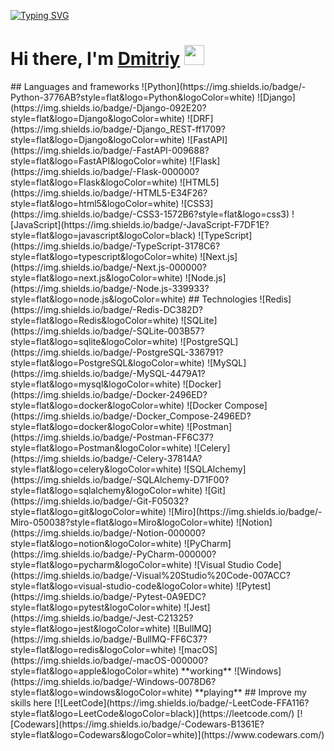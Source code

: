 [![Typing SVG](https://readme-typing-svg.herokuapp.com?font=Fira+Code&pause=1000&random=true&width=500&lines=Backend+developer)](https://git.io/typing-svg)
<h1>Hi there, I'm <a href="https://t.me/Zuko1337" target="_blank">Dmitriy</a> 
<img src="https://github.com/blackcater/blackcater/raw/main/images/Hi.gif" height="32"/></h1>
## Languages and frameworks
![Python](https://img.shields.io/badge/-Python-3776AB?style=flat&logo=Python&logoColor=white)
![Django](https://img.shields.io/badge/-Django-092E20?style=flat&logo=Django&logoColor=white)
![DRF](https://img.shields.io/badge/-Django_REST-ff1709?style=flat&logo=Django&logoColor=white)
![FastAPI](https://img.shields.io/badge/-FastAPI-009688?style=flat&logo=FastAPI&logoColor=white)
![Flask](https://img.shields.io/badge/-Flask-000000?style=flat&logo=Flask&logoColor=white)
![HTML5](https://img.shields.io/badge/-HTML5-E34F26?style=flat&logo=html5&logoColor=white)
![CSS3](https://img.shields.io/badge/-CSS3-1572B6?style=flat&logo=css3)
![JavaScript](https://img.shields.io/badge/-JavaScript-F7DF1E?style=flat&logo=javascript&logoColor=black)
![TypeScript](https://img.shields.io/badge/-TypeScript-3178C6?style=flat&logo=typescript&logoColor=white)
![Next.js](https://img.shields.io/badge/-Next.js-000000?style=flat&logo=next.js&logoColor=white)
![Node.js](https://img.shields.io/badge/-Node.js-339933?style=flat&logo=node.js&logoColor=white)
## Technologies
![Redis](https://img.shields.io/badge/-Redis-DC382D?style=flat&logo=Redis&logoColor=white)
![SQLite](https://img.shields.io/badge/-SQLite-003B57?style=flat&logo=sqlite&logoColor=white)
![PostgreSQL](https://img.shields.io/badge/-PostgreSQL-336791?style=flat&logo=PostgreSQL&logoColor=white)
![MySQL](https://img.shields.io/badge/-MySQL-4479A1?style=flat&logo=mysql&logoColor=white)
![Docker](https://img.shields.io/badge/-Docker-2496ED?style=flat&logo=docker&logoColor=white)
![Docker Compose](https://img.shields.io/badge/-Docker_Compose-2496ED?style=flat&logo=docker&logoColor=white)
![Postman](https://img.shields.io/badge/-Postman-FF6C37?style=flat&logo=Postman&logoColor=white)
![Celery](https://img.shields.io/badge/-Celery-37814A?style=flat&logo=celery&logoColor=white)
![SQLAlchemy](https://img.shields.io/badge/-SQLAlchemy-D71F00?style=flat&logo=sqlalchemy&logoColor=white)
![Git](https://img.shields.io/badge/-Git-F05032?style=flat&logo=git&logoColor=white)
![Miro](https://img.shields.io/badge/-Miro-050038?style=flat&logo=Miro&logoColor=white)
![Notion](https://img.shields.io/badge/-Notion-000000?style=flat&logo=notion&logoColor=white)
![PyCharm](https://img.shields.io/badge/-PyCharm-000000?style=flat&logo=pycharm&logoColor=white)
![Visual Studio Code](https://img.shields.io/badge/-Visual%20Studio%20Code-007ACC?style=flat&logo=visual-studio-code&logoColor=white)
![Pytest](https://img.shields.io/badge/-Pytest-0A9EDC?style=flat&logo=pytest&logoColor=white)
![Jest](https://img.shields.io/badge/-Jest-C21325?style=flat&logo=jest&logoColor=white)
![BullMQ](https://img.shields.io/badge/-BullMQ-FF6C37?style=flat&logo=redis&logoColor=white)
![macOS](https://img.shields.io/badge/-macOS-000000?style=flat&logo=apple&logoColor=white) **working**
![Windows](https://img.shields.io/badge/-Windows-0078D6?style=flat&logo=windows&logoColor=white) **playing**
## Improve my skills here
[![LeetCode](https://img.shields.io/badge/-LeetCode-FFA116?style=flat&logo=LeetCode&logoColor=black)](https://leetcode.com/)
[![Codewars](https://img.shields.io/badge/-Codewars-B1361E?style=flat&logo=Codewars&logoColor=white)](https://www.codewars.com/)
